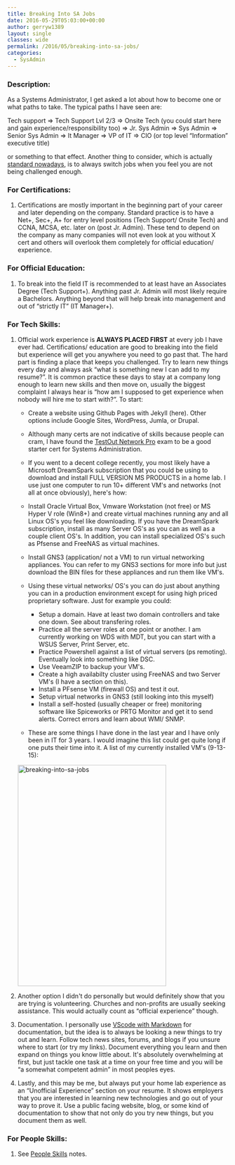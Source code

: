 ```yaml
---
title: Breaking Into SA Jobs
date: 2016-05-29T05:03:00+00:00
author: gerryw1389
layout: single
classes: wide
permalink: /2016/05/breaking-into-sa-jobs/
categories:
  - SysAdmin
---
```

<!--more-->

### Description:

As a Systems Administrator, I get asked a lot about how to become one or what paths to take. The typical paths I have seen are:

Tech support => Tech Support Lvl 2/3 => Onsite Tech (you could start here and gain experience/responsibility too) => Jr. Sys Admin => Sys Admin => Senior Sys Admin => It Manager => VP of IT => CIO (or top level &#8220;Information&#8221; executive title)

or something to that effect. Another thing to consider, which is actually [standard nowadays](http://thedailywtf.com/articles/Up-or-Out-Solving-the-IT-Turnover-Crisis), is to always switch jobs when you feel you are not being challenged enough.

### For Certifications:

1. Certifications are mostly important in the beginning part of your career and later depending on the company. Standard practice is to have a Net+, Sec+, A+ for entry level positions (Tech Support/ Onsite Tech) and CCNA, MCSA, etc. later on (post Jr. Admin). These tend to depend on the company as many companies will not even look at you without X cert and others will overlook them completely for official education/ experience.

### For Official Education:

1. To break into the field IT is recommended to at least have an Associates Degree (Tech Support+). Anything past Jr. Admin will most likely require a Bachelors. Anything beyond that will help break into management and out of &#8220;strictly IT&#8221; (IT Manager+).

### For Tech Skills:

1. Official work experience is **ALWAYS PLACED FIRST** at every job I have ever had. Certifications/ education are good to breaking into the field but experience will get you anywhere you need to go past that. The hard part is finding a place that keeps you challenged. Try to learn new things every day and always ask &#8220;what is something new I can add to my resume?&#8221;. It is common practice these days to stay at a company long enough to learn new skills and then move on, usually the biggest complaint I always hear is &#8220;how am I supposed to get experience when nobody will hire me to start with?&#8221;. To start:

   - Create a website using Github Pages with Jekyll (here). Other options include Google Sites, WordPress, Jumla, or Drupal.

   - Although many certs are not indicative of skills because people can cram, I have found the [TestOut Network Pro](https://www.testout.com/courses/network-pro) exam to be a good starter cert for Systems Administration.

   - If you went to a decent college recently, you most likely have a Microsoft DreamSpark subscription that you could be using to download and install FULL VERSION MS PRODUCTS in a home lab. I use just one computer to run 10+ different VM's and networks (not all at once obviously), here's how:

   - Install Oracle Virtual Box, Vmware Workstation (not free) or MS Hyper V role (Win8+) and create virtual machines running any and all Linux OS's you feel like downloading. If you have the DreamSpark subscription, install as many Server OS's as you can as well as a couple client OS's. In addition, you can install specialized OS's such as Pfsense and FreeNAS as virtual machines.

   - Install GNS3 (application/ not a VM) to run virtual networking appliances. You can refer to my GNS3 sections for more info but just download the BIN files for these appliances and run them like VM's.

   - Using these virtual networks/ OS's you can do just about anything you can in a production environment except for using high priced proprietary software. Just for example you could:

     - Setup a domain. Have at least two domain controllers and take one down. See about transfering roles.  
     - Practice all the server roles at one point or another. I am currently working on WDS with MDT, but you can start with a WSUS Server, Print Server, etc.  
     - Practice Powershell against a list of virtual servers (ps remoting). Eventually look into something like DSC.  
     - Use VeeamZIP to backup your VM's.  
     - Create a high availabilty cluster using FreeNAS and two Server VM's (I have a section on this).  
     - Install a PFsense VM (firewall OS) and test it out.  
     - Setup virtual networks in GNS3 (still looking into this myself)  
     - Install a self-hosted (usually cheaper or free) monitoring software like Spiceworks or PRTG Monitor and get it to send alerts. Correct errors and learn about WMI/ SNMP.  
   
   - These are some things I have done in the last year and I have only been in IT for 3 years. I would imagine this list could get quite long if one puts their time into it. A list of my currently installed VM's (9-13-15):

   <img class="alignnone wp-image-637 size-full" src="https://automationadmin.com/assets/images/uploads/2016/09/breaking-into-sa-jobs.png" alt="breaking-into-sa-jobs" width="338" height="503" srcset="https://automationadmin.com/assets/images/uploads/2016/09/breaking-into-sa-jobs.png 338w, https://automationadmin.com/assets/images/uploads/2016/09/breaking-into-sa-jobs-202x300.png 202w" sizes="(max-width: 338px) 100vw, 338px" />

2. Another option I didn't do personally but would definitely show that you are trying is volunteering. Churches and non-profits are usually seeking assistance. This would actually count as &#8220;official experience&#8221; though.

3. Documentation. I personally use [VScode with Markdown](https://automationadmin.com/2019/06/vscode-config) for documentation, but the idea is to always be looking a new things to try out and learn. Follow tech news sites, forums, and blogs if you unsure where to start (or try my links). Document everything you learn and then expand on things you know little about. It's absolutely overwhelming at first, but just tackle one task at a time on your free time and you will be &#8220;a somewhat competent admin&#8221; in most peoples eyes.

4. Lastly, and this may be me, but always put your home lab experience as an &#8220;Unofficial Experience&#8221; section on your resume. It shows employers that you are interested in learning new technologies and go out of your way to prove it. Use a public facing website, blog, or some kind of documentation to show that not only do you try new things, but you document them as well.

### For People Skills:

1. See [People Skills](https://automationadmin.com/2016/05/people-skills/) notes.